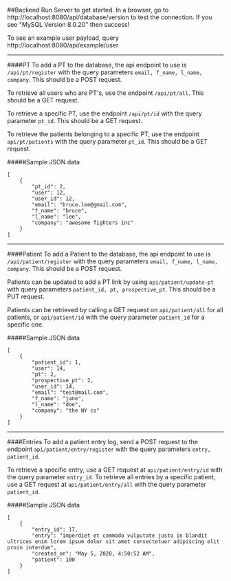 ##Backend
Run Server to get started. In a browser, go to http://localhost:8080/api/database/version to test the connection. If you see "MySQL Version 8.0.20" then success!

To see an example user payload, query http://localhost:8080/api/example/user

---

####PT
To add a PT to the database, the api endpoint to use is `/api/pt/register` with the query parameters `email, f_name, l_name, company`. This should be a POST request.

To retrieve all users who are PT's, use the endpoint `/api/pt/all`. This should be a GET request.

To retrieve a specific PT, use the endpoint `/api/pt/id` with the query parameter `pt_id`. This should be a GET request.

To retrieve the patients belonging to a specific PT, use the endpoint `api/pt/patients` with the query parameter `pt_id`. This should be a GET request.

#####Sample JSON data
```
[
    {
        "pt_id": 2,
        "user": 12,
        "user_id": 12,
        "email": "bruce.lee@gmail.com",
        "f_name": "bruce",
        "l_name": "lee",
        "company": "awesome fighters inc"
    }
]
```

---

####Patient
To add a Patient to the database, the api endpoint to use is `/api/patient/register` with the query parameters `email, f_name, l_name, company`. This should be a POST request.

Patients can be updated to add a PT link by using `api/patient/update-pt` with query parameters `patient_id, pt, prospective_pt`. This should be a PUT request.

Patients can be retrieved by calling a GET request on `api/patient/all` for all patients, or `api/patient/id` with the query parameter `patient_id` for a specific one.

#####Sample JSON data
```
[
    {
        "patient_id": 1,
        "user": 14,
        "pt": 2,
        "prospective_pt": 2,
        "user_id": 14,
        "email": "test@mail.com",
        "f_name": "jane",
        "l_name": "doe",
        "company": "the NY co"
    }
]
```

---

####Entries
To add a patient entry log, send a POST request to the endpoint `api/patient/entry/register` with the query parameters `entry, patient_id`.

To retrieve a specific entry, use a GET request at `api/patient/entry/id` with the query parameter `entry_id`. To retrieve all entries by a specific patient, use a GET request at `api/patient/entry/all` with the query parameter `patient_id`.

#####Sample JSON data
```
[
    {
        "entry_id": 17,
        "entry": "imperdiet et commodo vulputate justo in blandit ultrices enim lorem ipsum dolor sit amet consectetuer adipiscing elit proin interdum",
        "created_on": "May 5, 2020, 4:50:52 AM",
        "patient": 100
    }
]
```